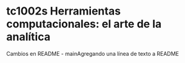 # tc1002s Herramientas computacionales: el arte de la analítica

Cambios en README - mainAgregando una línea de texto a README 
